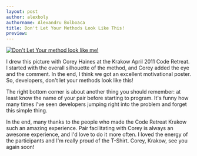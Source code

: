 ```yaml
---
layout: post
author: alexboly
authorname: Alexandru Bolboaca
title: Don't Let Your Methods Look Like This!
preview: 
---
```

[![Don't Let Your method look like me!](http://www.alexbolboaca.ro/wordpress/wp-content/uploads/2011/04/DontLetYourMethodLookLikeMe-e1302082426239-225x300.jpg "DontLetYourMethodLookLikeMe")](http://www.alexbolboaca.ro/wordpress/wp-content/uploads/2011/04/DontLetYourMethodLookLikeMe-e1302082426239.jpg)

I drew this picture with Corey Haines at the Krakow April 2011 Code Retreat. I started with the overall silhouette of the method, and Corey added the eye and the comment. In the end, I think we got an excellent motivational poster. So, developers, don't let your methods look like this!

The right bottom corner is about another thing you should remember: at least know the name of your pair before starting to program. It's funny how many times I've seen developers jumping right into the problem and forget this simple thing.

In the end, many thanks to the people who made the Code Retreat Krakow such an amazing experience. Pair facilitating with Corey is always an awesome experience, and I'd love to do it more often. I loved the energy of the participants and I'm really proud of the T-Shirt. Corey, Krakow, see you again soon!